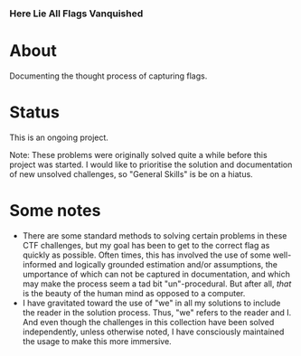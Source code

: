 ### Here Lie All Flags Vanquished

# About
Documenting the thought process of capturing flags.

# Status
This is an ongoing project.

Note: These problems were originally solved quite a while before this project was started. 
I would like to prioritise the solution and documentation of new unsolved challenges, so 
"General Skills" is be on a hiatus.

# Some notes
- There are some standard methods to solving certain problems in these CTF challenges, but my goal has been to get to the correct flag as quickly as
  possible. Often times, this has involved the use of some well-informed and logically grounded estimation and/or assumptions, the umportance of which
  can not be   captured in documentation, and which may make the process seem a tad bit "un"-procedural. But after all, _that_ is the beauty of the human
  mind as opposed to a computer.
- I have gravitated toward the use of "we" in all my solutions to include the reader in the solution process. Thus, "we" refers to the reader and I.
  And even though the challenges in this collection have been solved independently, unless otherwise noted, I have consciously maintained the usage
  to make this more immersive.
  
